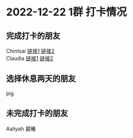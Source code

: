 # 2022-12-22 1群 打卡情况
## 完成打卡的朋友
Chintsai [链接1](http://mmbiz.qpic.cn/mmbiz_jpg/fKBOEML39zosD6dUMSGveymicPAjIFoISCLVa9L7zIVfnYlibOqe1eia8P42xqVZ1ib5h6FN1wUGQ2icSWgayIiatX7g/0) [链接2](http://mmbiz.qpic.cn/mmbiz_jpg/fKBOEML39zosD6dUMSGveymicPAjIFoISOwc6wwzEI2C9KupdylVKvJibxHic0TVpNNzUwOOmK6DjWArz9yWiaPxrA/0) <br>Claudia [链接1](http://mmbiz.qpic.cn/mmbiz_jpg/EqM704vBbWBJicuO2Tbrvtcqu9vup4sIxPnI6s2CDIbbj7OJtmolfVLZsVxrHyUibLAQ2qfcB91Y4alVDvCALD3g/0) [链接2](http://mmbiz.qpic.cn/mmbiz_jpg/EqM704vBbWBJicuO2Tbrvtcqu9vup4sIx7daI9BbfRRG61QicS7YjInQaB9qXIVZDIos5Z7uI70ztpMfU8hIPJeA/0) <br>
## 选择休息两天的朋友
pig

## 未完成打卡的朋友
Aaliyah
晨曦

